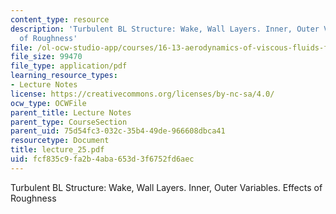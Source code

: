 ```yaml
---
content_type: resource
description: 'Turbulent BL Structure: Wake, Wall Layers. Inner, Outer Variables. Effects
  of Roughness'
file: /ol-ocw-studio-app/courses/16-13-aerodynamics-of-viscous-fluids-fall-2003/fcf835c9fa2b4aba653d3f6752fd6aec_lecture_25.pdf
file_size: 99470
file_type: application/pdf
learning_resource_types:
- Lecture Notes
license: https://creativecommons.org/licenses/by-nc-sa/4.0/
ocw_type: OCWFile
parent_title: Lecture Notes
parent_type: CourseSection
parent_uid: 75d54fc3-032c-35b4-49de-966608dbca41
resourcetype: Document
title: lecture_25.pdf
uid: fcf835c9-fa2b-4aba-653d-3f6752fd6aec
---
```

Turbulent BL Structure: Wake, Wall Layers. Inner, Outer Variables. Effects of Roughness